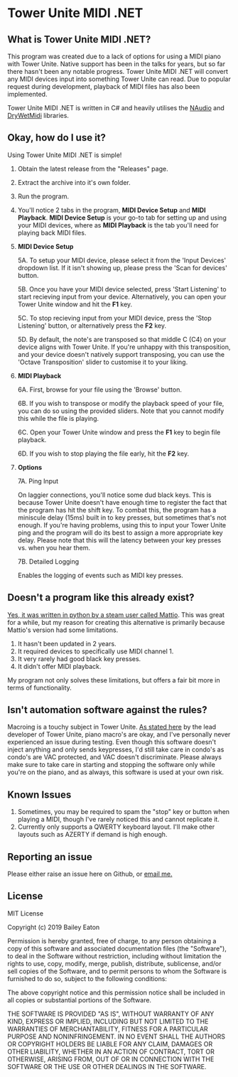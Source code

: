 # Tower Unite MIDI .NET

## What is Tower Unite MIDI .NET?
This program was created due to a lack of options for using a MIDI piano with Tower Unite. Native support has been in the talks for years, but so far there hasn't been any notable progress. Tower Unite MIDI .NET will convert any MIDI devices input into something Tower Unite can read. Due to popular request during development, playback of MIDI files has also been implemented.

Tower Unite MIDI .NET is written in C# and heavily utilises the [NAudio](https://github.com/naudio/NAudio) and [DryWetMidi](https://github.com/melanchall/drywetmidi) libraries.

## Okay, how do I use it? 
Using Tower Unite MIDI .NET is simple!

1. Obtain the latest release from the "Releases" page.
2. Extract the archive into it's own folder.
3. Run the program.
4. You'll notice 2 tabs in the program, **MIDI Device Setup** and **MIDI Playback**. **MIDI Device Setup** is your go-to tab for setting up and using your MIDI devices, where as **MIDI Playback** is the tab you'll need for playing back MIDI files.
5. **MIDI Device Setup**

   5A. To setup your MIDI device, please select it from the 'Input Devices' dropdown list. If it isn't showing up, please press the 'Scan for devices' button.
   
   5B. Once you have your MIDI device selected, press 'Start Listening' to start recieving input from your device. Alternatively, you can 
open your Tower Unite window and hit the **F1** key.
   
   5C. To stop recieving input from your MIDI device, press the 'Stop Listening' button, or alternatively press the **F2** key.
   
   5D. By default, the note's are transposed so that middle C (C4) on your device aligns with Tower Unite. If you're unhappy with this transposition, and your device doesn't natively support transposing, you can use the 'Octave Transposition' slider to customise it to your liking.

6. **MIDI Playback**

   6A. First, browse for your file using the 'Browse' button.
   
   6B. If you wish to transpose or modify the playback speed of your file, you can do so using the provided sliders. Note that you cannot modify this while the file is playing.
   
   6C. Open your Tower Unite window and press the **F1** key to begin file playback.
   
   6D. If you wish to stop playing the file early, hit the **F2** key.
   
7. **Options**

   7A. Ping Input
      
      On laggier connections, you'll notice some dud black keys. This is because Tower Unite doesn't have enough time to register the fact that the program has hit the shift key. To combat this, the program has a miniscule delay (15ms) built in to key presses, but sometimes that's not enough. If you're having problems, using this to input your Tower Unite ping and the program will do its best to assign a more appropriate key delay. Please note that this will the latency between your key presses vs. when you hear them.
      
   7B. Detailed Logging
   
      Enables the logging of events such as MIDI key presses.
      
## Doesn't a program like this already exist?
[Yes, it was written in python by a steam user called Mattio](https://steamcommunity.com/sharedfiles/filedetails/?id=673866155). This was great for a while, but my reason for creating this alternative is primarily because Mattio's version had some limitations.
1. It hasn't been updated in 2 years.
2. It required devices to specifically use MIDI channel 1.
3. It very rarely had good black key presses.
4. It didn't offer MIDI playback.

My program not only solves these limitations, but offers a fair bit more in terms of functionality.

## Isn't automation software against the rules?
Macroing is a touchy subject in Tower Unite. [As stated here](https://forums.pixeltailgames.com/t/regarding-piano-macros/14111/15) by the lead developer of Tower Unite, piano macro's are okay, and I've personally never experienced an issue during testing. Even though this software doesn't inject anything and only sends keypresses, I'd still take care in condo's as condo's are VAC protected, and VAC doesn't discriminate. Please always make sure to take care in starting and stopping the software only while you're on the piano, and as always, this software is used at your own risk.

## Known Issues
1. Sometimes, you may be required to spam the "stop" key or button when playing a MIDI, though I've rarely noticed this and cannot replicate it.
2. Currently only supports a QWERTY keyboard layout. I'll make other layouts such as AZERTY if demand is high enough.

## Reporting an issue
Please either raise an issue here on Github, or [email me.](mailto:xyoshify@gmail.com)

## License
MIT License

Copyright (c) 2019 Bailey Eaton

Permission is hereby granted, free of charge, to any person obtaining a copy
of this software and associated documentation files (the "Software"), to deal
in the Software without restriction, including without limitation the rights
to use, copy, modify, merge, publish, distribute, sublicense, and/or sell
copies of the Software, and to permit persons to whom the Software is
furnished to do so, subject to the following conditions:

The above copyright notice and this permission notice shall be included in all
copies or substantial portions of the Software.

THE SOFTWARE IS PROVIDED "AS IS", WITHOUT WARRANTY OF ANY KIND, EXPRESS OR
IMPLIED, INCLUDING BUT NOT LIMITED TO THE WARRANTIES OF MERCHANTABILITY,
FITNESS FOR A PARTICULAR PURPOSE AND NONINFRINGEMENT. IN NO EVENT SHALL THE
AUTHORS OR COPYRIGHT HOLDERS BE LIABLE FOR ANY CLAIM, DAMAGES OR OTHER
LIABILITY, WHETHER IN AN ACTION OF CONTRACT, TORT OR OTHERWISE, ARISING FROM,
OUT OF OR IN CONNECTION WITH THE SOFTWARE OR THE USE OR OTHER DEALINGS IN THE
SOFTWARE.
